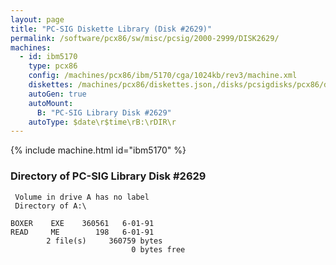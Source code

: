 ```yaml
---
layout: page
title: "PC-SIG Diskette Library (Disk #2629)"
permalink: /software/pcx86/sw/misc/pcsig/2000-2999/DISK2629/
machines:
  - id: ibm5170
    type: pcx86
    config: /machines/pcx86/ibm/5170/cga/1024kb/rev3/machine.xml
    diskettes: /machines/pcx86/diskettes.json,/disks/pcsigdisks/pcx86/diskettes.json
    autoGen: true
    autoMount:
      B: "PC-SIG Library Disk #2629"
    autoType: $date\r$time\rB:\rDIR\r
---
```


{% include machine.html id="ibm5170" %}

### Directory of PC-SIG Library Disk #2629

     Volume in drive A has no label
     Directory of A:\

    BOXER    EXE    360561   6-01-91
    READ     ME        198   6-01-91
            2 file(s)     360759 bytes
                               0 bytes free
